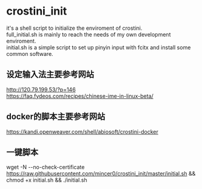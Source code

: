 # crostini_init
it's a shell script to initialize the enviroment of crostini.<br>full_initial.sh is mainly to reach the needs of my own development enviroment.<br>initial.sh is a simple script to set up pinyin input with fcitx and install some common software.

## 设定输入法主要参考网站
http://120.79.199.53/?p=146<br>
https://faq.fydeos.com/recipes/chinese-ime-in-linux-beta/

## docker的脚本主要参考网站
https://kandi.openweaver.com/shell/abiosoft/crostini-docker

## 一键脚本
wget -N --no-check-certificate https://raw.githubusercontent.com/mincer0/crostini_init/master/initial.sh && chmod +x initial.sh && ./initial.sh

